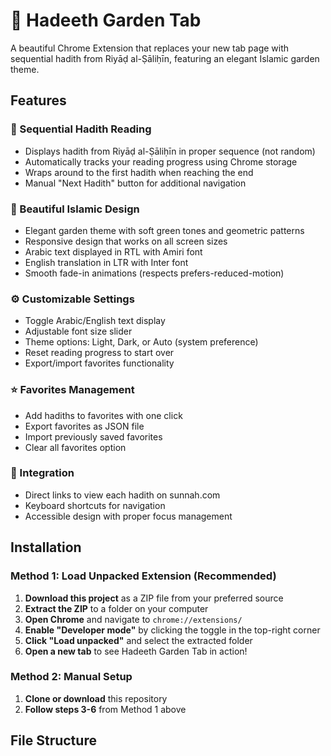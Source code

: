 # 🌿 Hadeeth Garden Tab

A beautiful Chrome Extension that replaces your new tab page with sequential hadith from Riyāḍ al-Ṣāliḥīn, featuring an elegant Islamic garden theme.

## Features

### 📖 Sequential Hadith Reading
- Displays hadith from Riyāḍ al-Ṣāliḥīn in proper sequence (not random)
- Automatically tracks your reading progress using Chrome storage
- Wraps around to the first hadith when reaching the end
- Manual "Next Hadith" button for additional navigation

### 🎨 Beautiful Islamic Design
- Elegant garden theme with soft green tones and geometric patterns
- Responsive design that works on all screen sizes
- Arabic text displayed in RTL with Amiri font
- English translation in LTR with Inter font
- Smooth fade-in animations (respects prefers-reduced-motion)

### ⚙️ Customizable Settings
- Toggle Arabic/English text display
- Adjustable font size slider
- Theme options: Light, Dark, or Auto (system preference)
- Reset reading progress to start over
- Export/import favorites functionality

### ⭐ Favorites Management
- Add hadiths to favorites with one click
- Export favorites as JSON file
- Import previously saved favorites
- Clear all favorites option

### 🔗 Integration
- Direct links to view each hadith on sunnah.com
- Keyboard shortcuts for navigation
- Accessible design with proper focus management

## Installation

### Method 1: Load Unpacked Extension (Recommended)

1. **Download this project** as a ZIP file from your preferred source
2. **Extract the ZIP** to a folder on your computer
3. **Open Chrome** and navigate to `chrome://extensions/`
4. **Enable "Developer mode"** by clicking the toggle in the top-right corner
5. **Click "Load unpacked"** and select the extracted folder
6. **Open a new tab** to see Hadeeth Garden Tab in action!

### Method 2: Manual Setup

1. **Clone or download** this repository
2. **Follow steps 3-6** from Method 1 above

## File Structure

